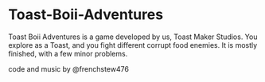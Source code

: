 # Toast-Boii-Adventures
Toast Boii Adventures is a game developed by us, Toast Maker Studios.
You explore as a Toast, and you fight different corrupt food enemies.
It is mostly finished, with a few minor problems.

code and music by @frenchstew476
